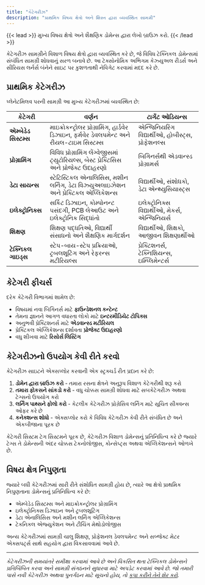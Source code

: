 ```yaml
---
title: "કેટેગરીઝ"
description: "પ્રાથમિક વિષય ક્ષેત્રો અને શિસ્ત દ્વારા વ્યવસ્થિત સામગ્રી"
---
```


{{< lead >}}
મુખ્ય વિષય ક્ષેત્રો અને શૈક્ષણિક ડોમેન્સ દ્વારા લેખો બ્રાઉઝ કરો.
{{< /lead >}}

કેટેગરીઝ સામગ્રીને વિશાળ વિષય ક્ષેત્રો દ્વારા વ્યવસ્થિત કરે છે, જે વિવિધ ટેક્નિકલ ડોમેન્સમાં સંબંધિત સામગ્રી શોધવાનું સરળ બનાવે છે. આ ટેક્સોનોમિક અભિગમ કેઝ્યુઅલ રીડર્સ અને સીરિયસ લર્નર્સ બંનેને સાઇટ પર કુશળતાથી નેવિગેટ કરવામાં મદદ કરે છે.

## પ્રાથમિક કેટેગરીઝ

પ્લેનેટમિલવ પરની સામગ્રી આ મુખ્ય કેટેગરીઝમાં વ્યવસ્થિત છે:

| કેટેગરી | વર્ણન | ટાર્ગેટ ઓડિયન્સ |
|----------|-------------|----------------|
| **એમ્બેડેડ સિસ્ટમ્સ** | માઇક્રોકન્ટ્રોલર પ્રોગ્રામિંગ, હાર્ડવેર ડિઝાઇન, ફર્મવેર ડેવલપમેન્ટ અને રીયલ-ટાઇમ સિસ્ટમ્સ | એન્જિનિયરિંગ વિદ્યાર્થીઓ, હોબીસ્ટ્સ, પ્રોફેશનલ્સ |
| **પ્રોગ્રામિંગ** | વિવિધ પ્રોગ્રામિંગ લેંગ્વેજીસમાં ટ્યુટોરિયલ્સ, બેસ્ટ પ્રેક્ટિસિસ અને પ્રોજેક્ટ ઉદાહરણો | બિગિનર્સથી એડવાન્સ્ડ પ્રોગ્રામર્સ |
| **ડેટા સાયન્સ** | સ્ટેટિસ્ટિકલ એનાલિસિસ, મશીન લર્નિંગ, ડેટા વિઝ્યુઅલાઇઝેશન અને પ્રેક્ટિકલ એપ્લિકેશન્સ | વિદ્યાર્થીઓ, સંશોધકો, ડેટા એન્થ્યુસિયાસ્ટ્સ |
| **ઇલેક્ટ્રોનિક્સ** | સર્કિટ ડિઝાઇન, કોમ્પોનન્ટ પસંદગી, PCB લેઆઉટ અને ઇલેક્ટ્રોનિક સિદ્ધાંતો | ઇલેક્ટ્રોનિક્સ વિદ્યાર્થીઓ, મેકર્સ, એન્જિનિયર્સ |
| **શિક્ષણ** | શિક્ષણ પદ્ધતિઓ, વિદ્યાર્થી સંસાધનો અને શૈક્ષણિક માર્ગદર્શન | વિદ્યાર્થીઓ, શિક્ષકો, આજીવન શિક્ષણાર્થીઓ |
| **ટેક્નિકલ ગાઇડ્સ** | સ્ટેપ-બાય-સ્ટેપ પ્રક્રિયાઓ, ટ્રબલશૂટિંગ અને રેફરન્સ મટીરિયલ્સ | પ્રેક્ટિશનર્સ, ટેક્નિશિયન્સ, ઇમ્પ્લિમેન્ટર્સ |

## કેટેગરી ફીચર્સ

દરેક કેટેગરી વિભાગમાં શામેલ છે:

- વિષયમાં નવા બિગિનર્સ માટે **ફાઉન્ડેશનલ કન્ટેન્ટ**
- તેમના જ્ઞાનને આગળ વધારતા લોકો માટે **ઇન્ટરમીડિયેટ ટોપિક્સ**
- અનુભવી પ્રેક્ટિશનર્સ માટે **એડવાન્સ્ડ મટીરિયલ**
- પ્રેક્ટિકલ એપ્લિકેશન્સ દર્શાવતા **પ્રોજેક્ટ ઉદાહરણો**
- વધુ શીખવા માટે **રિસોર્સ લિસ્ટિંગ**

## કેટેગરીઝનો ઉપયોગ કેવી રીતે કરવો

કેટેગરીઝ સાઇટને એક્સપ્લોર કરવાની એક સ્ટ્રક્ચર્ડ રીત પ્રદાન કરે છે:

1. **ડોમેન દ્વારા બ્રાઉઝ કરો** - તમારા રસના ક્ષેત્રને અનુરૂપ વિશાળ કેટેગરીથી શરૂ કરો
2. **તમારા ફોકસને સાંકડો કરો** - વધુ ચોક્કસ સામગ્રી શોધવા માટે સબકેટેગરીઝ અથવા ટેગ્સનો ઉપયોગ કરો
3. **લર્નિંગ પાથ્સને ફોલો કરો** - કેટલીક કેટેગરીઝ પ્રોગ્રેસિવ લર્નિંગ માટે સૂચિત સીક્વન્સ ઓફર કરે છે
4. **કનેક્શન્સ શોધો** - એક્સપ્લોર કરો કે વિવિધ કેટેગરીઝ કેવી રીતે સંબંધિત છે અને એકબીજાના પૂરક છે

કેટેગરી સિસ્ટમ ટેગ સિસ્ટમને પૂરક છે, કેટેગરીઝ વિશાળ ડોમેન્સનું પ્રતિનિધિત્વ કરે છે જ્યારે ટેગ્સ તે ડોમેન્સની અંદર ચોક્કસ ટેકનોલોજીસ, કોન્સેપ્ટ્સ અથવા એપ્લિકેશન્સને ઓળખે છે.

## વિષય ક્ષેત્ર નિપુણતા

જ્યારે બધી કેટેગરીઝમાં સારી રીતે સંશોધિત સામગ્રી હોય છે, ત્યારે આ ક્ષેત્રો પ્રાથમિક નિપુણતાના ડોમેન્સનું પ્રતિનિધિત્વ કરે છે:

- એમ્બેડેડ સિસ્ટમ્સ અને માઇક્રોકન્ટ્રોલર પ્રોગ્રામિંગ
- ઇલેક્ટ્રોનિક્સ ડિઝાઇન અને ટ્રબલશૂટિંગ
- ડેટા એનાલિસિસ અને મશીન લર્નિંગ એપ્લિકેશન્સ
- ટેકનિકલ એજ્યુકેશન અને ટીચિંગ મેથોડોલોજીસ

અન્ય કેટેગરીઝમાં સામગ્રી ચાલુ શિક્ષણ, પ્રોફેશનલ ડેવલપમેન્ટ અને સબ્જેક્ટ મેટર એક્સપર્ટ્સ સાથે સહયોગ દ્વારા વિકસાવવામાં આવે છે.

---

*કેટેગરીઝની સમયાંતરે સમીક્ષા કરવામાં આવે છે અને વિકસિત થતા ટેક્નિકલ ડોમેન્સને પ્રતિબિંબિત કરવા અને સામગ્રી સંગઠનને સુધારવા માટે અપડેટ કરવામાં આવે છે. જો તમારી પાસે નવી કેટેગરીઝ અથવા પુનર્ગઠન માટે સૂચનો હોય, તો [કૃપા કરીને તેને શેર કરો](mailto:milav.dabgar@gmail.com).*
